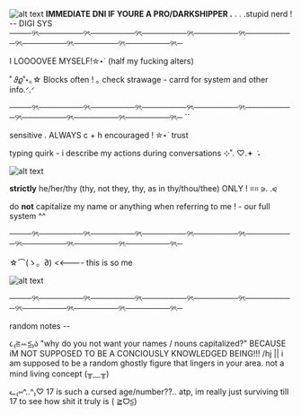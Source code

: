 ![alt text](https://cdn.discordapp.com/attachments/1318915999315263501/1322172025388925018/needy-streamer-overload-kangel.gif?ex=676fe827&is=676e96a7&hm=67c3703c660fbfd8e1261fbb23774d43195676c4d2497f553a051d842fa8039f&)
**IMMEDIATE DNI IF YOURE A PRO/DARKSHIPPER .**
  . . .stupid nerd ! -- DIGI SYS
────୨ৎ────────୨ৎ────────୨ৎ────────୨ৎ────────୨ৎ─────────୨ৎ────────୨ৎ────────୨ৎ────────୨ৎ─

I LOOOOVEE MYSELF!✮⋆˙ (half my fucking alters) 

˚ 𝜗𝜚˚⋆｡☆ Blocks often ! ｡ check strawage - carrd for system and other info.ᐟ.ᐟ

────୨ৎ────────୨ৎ────────୨ৎ────────୨ৎ────────୨ৎ─────────୨ৎ────────୨ৎ────────୨ৎ────────୨ৎ─                                                                                   ``

sensitive . ALWAYS c + h encouraged ! ✮⋆˙ trust 

typing quirk - i describe my actions during conversations ⊹˚. ♡.𖥔 ݁ ˖

![alt text](https://cdn.discordapp.com/attachments/1318915999315263501/1323395118383763528/heart-8bit.gif?ex=67745b3f&is=677309bf&hm=edc48a1cfe8b59ee17be1d12c4c571e9426a4cfddccf2284d239460953fa5239&)

**strictly** he/her/thy (thy, not they, thy, as in thy/thou/thee) ONLY ! ⌗⌗ ⪩. .⪨

do **not** capitalize my name or anything when referring to me ! - our full system ^^

────୨ৎ────────୨ৎ────────୨ৎ────────୨ৎ────────୨ৎ─────────୨ৎ────────୨ৎ────────୨ৎ────────୨ৎ─

☆⌒(ゝ。∂) <<---- this is so me 

![alt text](https://cdn.discordapp.com/attachments/1318915999315263501/1323394148799221790/yes.gif?ex=67745a58&is=677308d8&hm=709b8f6d4160fcc26cb40c6d744fe28e6780510d8c807f5415404bcc47030351&0)

────୨ৎ────────୨ৎ────────୨ৎ────────୨ৎ────────୨ৎ─────────୨ৎ────────୨ৎ────────୨ৎ────────୨ৎ─

random notes --

૮₍≧ꕀ≦₎ა "why do you not want your names / nouns capitalized?" BECAUSE iM NOT SUPPOSED TO BE A CONCIOUSLY KNOWLEDGED BEING!!! /hj || i am supposed to be a random ghostly figure that lingers in your area. not a mind living concept (╥﹏╥) 

ᓚ₍⑅^..^₎♡ 17 is such a cursed age/number??.. atp, im really just surviving till 17 to see how shit it truly is ( ≧ᗜ≦)

